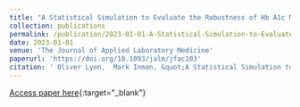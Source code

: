 ```yaml
---
title: "A Statistical Simulation to Evaluate the Robustness of Hb A1c Measurement in the Presence of Quantitative Error"
collection: publications
permalink: /publication/2023-01-01-A-Statistical-Simulation-to-Evaluate-the-Robustness-of-Hb-A1c-Measurement-in-the-Presence-of-Quantitative-Error
date: 2023-01-01
venue: 'The Journal of Applied Laboratory Medicine'
paperurl: 'https://doi.org/10.1093/jalm/jfac103'
citation: ' Oliver Lyon,  Mark Inman, &quot;A Statistical Simulation to Evaluate the Robustness of Hb A1c Measurement in the Presence of Quantitative Error.&quot; The Journal of Applied Laboratory Medicine, 2023.'
---
```

[Access paper here](https://doi.org/10.1093/jalm/jfac103){:target="_blank"}
